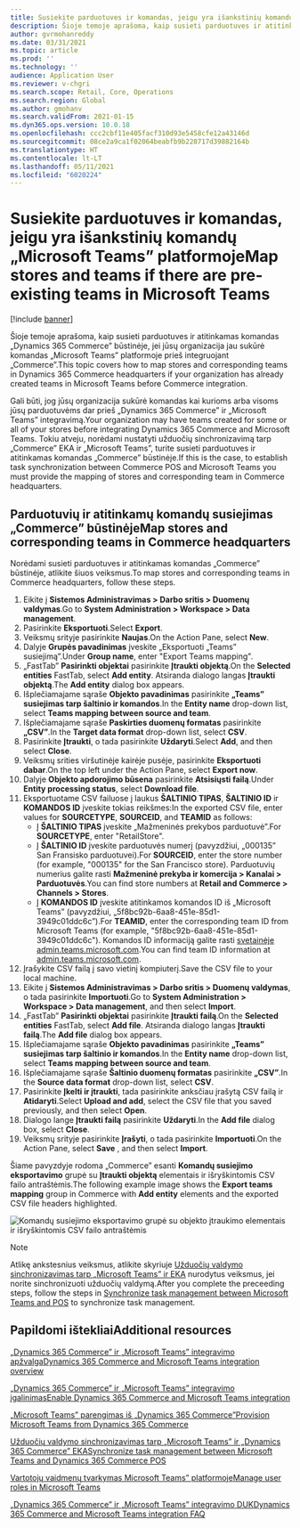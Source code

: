 ```yaml
---
title: Susiekite parduotuves ir komandas, jeigu yra išankstinių komandų „Microsoft Teams” platformoje
description: Šioje temoje aprašoma, kaip susieti parduotuves ir atitinkamas komandas „Dynamics 365 Commerce” būstinėje, jei jūsų organizacija jau sukūrė komandas „Microsoft Teams” platformoje prieš integruojant „Commerce”.
author: gvrmohanreddy
ms.date: 03/31/2021
ms.topic: article
ms.prod: ''
ms.technology: ''
audience: Application User
ms.reviewer: v-chgri
ms.search.scope: Retail, Core, Operations
ms.search.region: Global
ms.author: gmohanv
ms.search.validFrom: 2021-01-15
ms.dyn365.ops.version: 10.0.18
ms.openlocfilehash: ccc2cbf11e405facf310d93e5458cfe12a43146d
ms.sourcegitcommit: 08ce2a9ca1f02064beabfb9b228717d39882164b
ms.translationtype: HT
ms.contentlocale: lt-LT
ms.lasthandoff: 05/11/2021
ms.locfileid: "6020224"
---
```

# <a name="map-stores-and-teams-if-there-are-pre-existing-teams-in-microsoft-teams"></a><span data-ttu-id="4d923-103">Susiekite parduotuves ir komandas, jeigu yra išankstinių komandų „Microsoft Teams” platformoje</span><span class="sxs-lookup"><span data-stu-id="4d923-103">Map stores and teams if there are pre-existing teams in Microsoft Teams</span></span>

[!include [banner](includes/banner.md)]

<span data-ttu-id="4d923-104">Šioje temoje aprašoma, kaip susieti parduotuves ir atitinkamas komandas „Dynamics 365 Commerce” būstinėje, jei jūsų organizacija jau sukūrė komandas „Microsoft Teams” platformoje prieš integruojant „Commerce”.</span><span class="sxs-lookup"><span data-stu-id="4d923-104">This topic covers how to map stores and corresponding teams in Dynamics 365 Commerce headquarters if your organization has already created teams in Microsoft Teams before Commerce integration.</span></span>

<span data-ttu-id="4d923-105">Gali būti, jog jūsų organizacija sukūrė komandas kai kurioms arba visoms jūsų parduotuvėms dar prieš „Dynamics 365 Commerce” ir „Microsoft Teams” integravimą.</span><span class="sxs-lookup"><span data-stu-id="4d923-105">Your organization may have teams created for some or all of your stores before integrating Dynamics 365 Commerce and Microsoft Teams.</span></span> <span data-ttu-id="4d923-106">Tokiu atveju, norėdami nustatyti užduočių sinchronizavimą tarp „Commerce” EKA ir „Microsoft Teams”, turite susieti parduotuves ir atitinkamas komandas „Commerce” būstinėje.</span><span class="sxs-lookup"><span data-stu-id="4d923-106">If this is the case, to establish task synchronization between Commerce POS and Microsoft Teams you must provide the mapping of stores and corresponding team in Commerce headquarters.</span></span>

## <a name="map-stores-and-corresponding-teams-in-commerce-headquarters"></a><span data-ttu-id="4d923-107">Parduotuvių ir atitinkamų komandų susiejimas „Commerce” būstinėje</span><span class="sxs-lookup"><span data-stu-id="4d923-107">Map stores and corresponding teams in Commerce headquarters</span></span> 

<span data-ttu-id="4d923-108">Norėdami susieti parduotuves ir atitinkamas komandas „Commerce” būstinėje, atlikite šiuos veiksmus.</span><span class="sxs-lookup"><span data-stu-id="4d923-108">To map stores and corresponding teams in Commerce headquarters, follow these steps.</span></span>

1. <span data-ttu-id="4d923-109">Eikite į **Sistemos Administravimas \> Darbo sritis \> Duomenų valdymas**.</span><span class="sxs-lookup"><span data-stu-id="4d923-109">Go to **System Administration \> Workspace \> Data management**.</span></span>
1. <span data-ttu-id="4d923-110">Pasirinkite **Eksportuoti**.</span><span class="sxs-lookup"><span data-stu-id="4d923-110">Select **Export**.</span></span> 
1. <span data-ttu-id="4d923-111">Veiksmų srityje pasirinkite **Naujas**.</span><span class="sxs-lookup"><span data-stu-id="4d923-111">On the Action Pane, select **New**.</span></span>
1. <span data-ttu-id="4d923-112">Dalyje **Grupės pavadinimas** įveskite „Eksportuoti „Teams” susiejimą”.</span><span class="sxs-lookup"><span data-stu-id="4d923-112">Under **Group name**, enter "Export Teams mapping".</span></span>
1. <span data-ttu-id="4d923-113">„FastTab” **Pasirinkti objektai** pasirinkite **Įtraukti objektą**.</span><span class="sxs-lookup"><span data-stu-id="4d923-113">On the **Selected entities** FastTab, select **Add entity**.</span></span> <span data-ttu-id="4d923-114">Atsiranda dialogo langas **Įtraukti objektą**.</span><span class="sxs-lookup"><span data-stu-id="4d923-114">The **Add entity** dialog box appears.</span></span>  
1. <span data-ttu-id="4d923-115">Išplečiamajame sąraše **Objekto pavadinimas** pasirinkite **„Teams” susiejimas tarp šaltinio ir komandos**.</span><span class="sxs-lookup"><span data-stu-id="4d923-115">In the **Entity name** drop-down list, select **Teams mapping between source and team**.</span></span>
1. <span data-ttu-id="4d923-116">Išplečiamajame sąraše **Paskirties duomenų formatas** pasirinkite **„CSV”**.</span><span class="sxs-lookup"><span data-stu-id="4d923-116">In the **Target data format** drop-down list, select **CSV**.</span></span>
1. <span data-ttu-id="4d923-117">Pasirinkite **Įtraukti**, o tada pasirinkite **Uždaryti**.</span><span class="sxs-lookup"><span data-stu-id="4d923-117">Select **Add**, and then select **Close**.</span></span>
1. <span data-ttu-id="4d923-118">Veiksmų srities viršutinėje kairėje pusėje, pasirinkite **Eksportuoti dabar**.</span><span class="sxs-lookup"><span data-stu-id="4d923-118">On the top left under the Action Pane, select **Export now**.</span></span>
1. <span data-ttu-id="4d923-119">Dalyje **Objekto apdorojimo būsena** pasirinkite **Atsisiųsti failą**.</span><span class="sxs-lookup"><span data-stu-id="4d923-119">Under **Entity processing status**, select **Download file**.</span></span>
1. <span data-ttu-id="4d923-120">Eksportuotame CSV failuose į laukus **ŠALTINIO TIPAS**, **ŠALTINIO ID** ir **KOMANDOS ID** įveskite tokias reikšmes:</span><span class="sxs-lookup"><span data-stu-id="4d923-120">In the exported CSV file, enter values for **SOURCETYPE**, **SOURCEID**, and **TEAMID** as follows:</span></span>
    - <span data-ttu-id="4d923-121">Į **ŠALTINIO TIPAS** įveskite „Mažmeninės prekybos parduotuvė”.</span><span class="sxs-lookup"><span data-stu-id="4d923-121">For **SOURCETYPE**, enter "RetailStore".</span></span> 
    - <span data-ttu-id="4d923-122">Į **ŠALTINIO ID** įveskite parduotuvės numerį (pavyzdžiui, „000135” San Fransisko parduotuvei).</span><span class="sxs-lookup"><span data-stu-id="4d923-122">For **SOURCEID**, enter the store number (for example, "000135" for the San Francisco store).</span></span> <span data-ttu-id="4d923-123">Parduotuvių numerius galite rasti **Mažmeninė prekyba ir komercija \> Kanalai \> Parduotuvės**.</span><span class="sxs-lookup"><span data-stu-id="4d923-123">You can find store numbers at **Retail and Commerce \> Channels \> Stores**.</span></span>
    - <span data-ttu-id="4d923-124">Į **KOMANDOS ID** įveskite atitinkamos komandos ID iš „Microsoft Teams” (pavyzdžiui, „5f8bc92b-6aa8-451e-85d1-3949c01ddc6c”).</span><span class="sxs-lookup"><span data-stu-id="4d923-124">For **TEAMID**, enter the corresponding team ID from Microsoft Teams (for example, "5f8bc92b-6aa8-451e-85d1-3949c01ddc6c").</span></span> <span data-ttu-id="4d923-125">Komandos ID informaciją galite rasti [svetainėje admin.teams.microsoft.com](https://admin.teams.microsoft.com).</span><span class="sxs-lookup"><span data-stu-id="4d923-125">You can find team ID information at [admin.teams.microsoft.com](https://admin.teams.microsoft.com).</span></span>
1. <span data-ttu-id="4d923-126">Įrašykite CSV failą į savo vietinį kompiuterį.</span><span class="sxs-lookup"><span data-stu-id="4d923-126">Save the CSV file to your local machine.</span></span>
1. <span data-ttu-id="4d923-127">Eikite į **Sistemos Administravimas \> Darbo sritis \> Duomenų valdymas**, o tada pasirinkite **Importuoti**.</span><span class="sxs-lookup"><span data-stu-id="4d923-127">Go to **System Administration \> Workspace \> Data management**, and then select **Import**.</span></span>
1. <span data-ttu-id="4d923-128">„FastTab” **Pasirinkti objektai** pasirinkite **Įtraukti failą**.</span><span class="sxs-lookup"><span data-stu-id="4d923-128">On the **Selected entities** FastTab, select **Add file**.</span></span> <span data-ttu-id="4d923-129">Atsiranda dialogo langas **Įtraukti failą**.</span><span class="sxs-lookup"><span data-stu-id="4d923-129">The **Add file** dialog box appears.</span></span>
1. <span data-ttu-id="4d923-130">Išplečiamajame sąraše **Objekto pavadinimas** pasirinkite **„Teams” susiejimas tarp šaltinio ir komandos**.</span><span class="sxs-lookup"><span data-stu-id="4d923-130">In the **Entity name** drop-down list, select **Teams mapping between source and team**.</span></span>
1. <span data-ttu-id="4d923-131">Išplečiamajame sąraše **Šaltinio duomenų formatas** pasirinkite **„CSV”**.</span><span class="sxs-lookup"><span data-stu-id="4d923-131">In the **Source data format** drop-down list, select **CSV**.</span></span>
1. <span data-ttu-id="4d923-132">Pasirinkite **Įkelti ir įtraukti**, tada pasirinkite anksčiau įrašytą CSV failą ir **Atidaryti**.</span><span class="sxs-lookup"><span data-stu-id="4d923-132">Select **Upload and add**, select the CSV file that you saved previously, and then select **Open**.</span></span>
1. <span data-ttu-id="4d923-133">Dialogo lange **Įtraukti failą** pasirinkite **Uždaryti**.</span><span class="sxs-lookup"><span data-stu-id="4d923-133">In the **Add file** dialog box, select **Close**.</span></span>
1. <span data-ttu-id="4d923-134">Veiksmų srityje pasirinkite **Įrašyti**, o tada pasirinkite **Importuoti**.</span><span class="sxs-lookup"><span data-stu-id="4d923-134">On the Action Pane, select **Save** , and then select **Import**.</span></span>

<span data-ttu-id="4d923-135">Šiame pavyzdyje rodoma „Commerce” esanti **Komandų susiejimo eksportavimo** grupė su **Įtraukti objektą** elementais ir išryškintomis CSV failo antraštėmis.</span><span class="sxs-lookup"><span data-stu-id="4d923-135">The following example image shows the **Export teams mapping** group in Commerce with **Add entity** elements and the exported CSV file headers highlighted.</span></span>

![Komandų susiejimo eksportavimo grupė su objekto įtraukimo elementais ir išryškintomis CSV failo antraštėmis](media/d365-commerce-data-mgmt-export-entity.png)

> [!NOTE]
> <span data-ttu-id="4d923-137">Atlikę ankstesnius veiksmus, atlikite skyriuje [Užduočių valdymo sinchronizavimas tarp „Microsoft Teams” ir EKA](synchronize-tasks-teams-pos.md) nurodytus veiksmus, jei norite sinchronizuoti užduočių valdymą.</span><span class="sxs-lookup"><span data-stu-id="4d923-137">After you complete the preceeding steps, follow the steps in [Synchronize task management between Microsoft Teams and POS](synchronize-tasks-teams-pos.md) to synchronize task management.</span></span> 

## <a name="additional-resources"></a><span data-ttu-id="4d923-138">Papildomi ištekliai</span><span class="sxs-lookup"><span data-stu-id="4d923-138">Additional resources</span></span>

[<span data-ttu-id="4d923-139">„Dynamics 365 Commerce” ir „Microsoft Teams” integravimo apžvalga</span><span class="sxs-lookup"><span data-stu-id="4d923-139">Dynamics 365 Commerce and Microsoft Teams integration overview</span></span>](commerce-teams-integration.md)

[<span data-ttu-id="4d923-140">„Dynamics 365 Commerce” ir „Microsoft Teams” integravimo įgalinimas</span><span class="sxs-lookup"><span data-stu-id="4d923-140">Enable Dynamics 365 Commerce and Microsoft Teams integration</span></span>](enable-teams-integration.md)

[<span data-ttu-id="4d923-141">„Microsoft Teams” parengimas iš „Dynamics 365 Commerce”</span><span class="sxs-lookup"><span data-stu-id="4d923-141">Provision Microsoft Teams from Dynamics 365 Commerce</span></span>](provision-teams-from-commerce.md)

[<span data-ttu-id="4d923-142">Užduočių valdymo sinchronizavimas tarp „Microsoft Teams” ir „Dynamics 365 Commerce” EKA</span><span class="sxs-lookup"><span data-stu-id="4d923-142">Synchronize task management between Microsoft Teams and Dynamics 365 Commerce POS</span></span>](synchronize-tasks-teams-pos.md)

[<span data-ttu-id="4d923-143">Vartotojų vaidmenų tvarkymas Microsoft Teams” platformoje</span><span class="sxs-lookup"><span data-stu-id="4d923-143">Manage user roles in Microsoft Teams</span></span>](manage-user-roles-teams.md)

[<span data-ttu-id="4d923-144">„Dynamics 365 Commerce” ir „Microsoft Teams” integravimo DUK</span><span class="sxs-lookup"><span data-stu-id="4d923-144">Dynamics 365 Commerce and Microsoft Teams integration FAQ</span></span>](teams-integration-faq.md)

